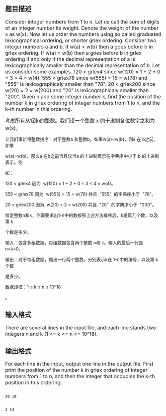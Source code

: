 ## 题目描述

<p><span style="font-size: medium">Consider integer numbers from 1 to n. Let us call the sum of digits of an integer number its weight. Denote the weight of the number x as w(x). Now let us order the numbers using so called graduated lexicographical ordering, or shorter grlex ordering. Consider two integer numbers a and b. If w(a) < w(b) then a goes before b in grlex ordering. If w(a) = w(b) then a goes before b in grlex ordering if and only if the decimal representation of a is lexicographically smaller than the decimal representation of b. Let us consider some examples. 120 < grlex4 since w(120) = 1 + 2 + 0 = 3 < 4 = w(4). 555 < grlex78 since w(555) = 15 = w(78) and "555" is lexicographicaly smaller than "78". 20 < grlex200 since w(20) = 2 = w(200) and "20" is lexicographicaly smaller than "200". Given n and some integer number k, find the position of the number k in grlex ordering of integer numbers from 1 to n, and the k-th number in this ordering. </span></p>
<p></p>
<p><span style="font-size: medium">考虑所有从1到n的整数。我们设一个整数 x 的十进制各位数字之和为 w(x)。 <br>
   让我们重新将整数排序：对于整数a 和整数b，如果w(a)<w(b)，则a 在 b之前。如果<br>
   w(a)=w(b)，那么a 在b之前当且仅当a 的十进制表示在字典序中小于 b 的十进制表示。例<br>
   如： <br>
   120 < grlex4 因为  w(120) = 1 + 2 + 0 = 3 < 4 = w(4)。 <br>
   555 < grlex78 因为  w(555) = 15 = w(78) 并且  "555"  的字典序小于  "78"。 <br>
   20 < grlex200 因为  w(20) = 2 = w(200) 并且  "20"  的字典序小于  "200"。 <br>
   给定整数n和k，你需要求出1-n中的数按照上述方法排序后，k是第几个数，以及第 k<br>
   个数是多少。 <br>
   输入：包含多组数据，每组数据包含两个整数 n和 k。输入的最后一行是 n=k=0。 <br>
   输出：对于每组数据，输出一行两个整数，分别表示k在 1-n中的编号，以及第 k个数<br>
   是多少。 <br>
   数据规模：1 ≤ k ≤ n ≤ 10^18<br>
   。 </span></p>

## 输入格式

<p><span style="font-size: medium">There are several lines in the input file, and each line stands two integers n and k (1 <= k <= n <= 10^18). </span></p>

## 输出格式

<p><span style="font-size: medium">For each line in the input, output one line in the output file. First print the position of the number k in grlex ordering of integer numbers from 1 to n, and then the integer that occupies the k-th position in this ordering. </span></p>

```input1
20 10
```
```output1
2 14
```
